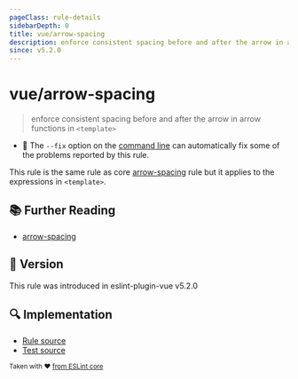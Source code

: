 ```yaml
---
pageClass: rule-details
sidebarDepth: 0
title: vue/arrow-spacing
description: enforce consistent spacing before and after the arrow in arrow functions in `<template>`
since: v5.2.0
---
```

# vue/arrow-spacing

> enforce consistent spacing before and after the arrow in arrow functions in `<template>`

- :wrench: The `--fix` option on the [command line](https://eslint.org/docs/user-guide/command-line-interface#fixing-problems) can automatically fix some of the problems reported by this rule.

This rule is the same rule as core [arrow-spacing] rule but it applies to the expressions in `<template>`.

## :books: Further Reading

- [arrow-spacing]

[arrow-spacing]: https://eslint.org/docs/rules/arrow-spacing

## :rocket: Version

This rule was introduced in eslint-plugin-vue v5.2.0

## :mag: Implementation

- [Rule source](https://github.com/vuejs/eslint-plugin-vue/blob/master/lib/rules/arrow-spacing.js)
- [Test source](https://github.com/vuejs/eslint-plugin-vue/blob/master/tests/lib/rules/arrow-spacing.js)

<sup>Taken with ❤️ [from ESLint core](https://eslint.org/docs/rules/arrow-spacing)</sup>
